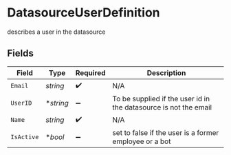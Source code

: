 # DatasourceUserDefinition

describes a user in the datasource


## Fields

| Field                                                            | Type                                                             | Required                                                         | Description                                                      |
| ---------------------------------------------------------------- | ---------------------------------------------------------------- | ---------------------------------------------------------------- | ---------------------------------------------------------------- |
| `Email`                                                          | *string*                                                         | :heavy_check_mark:                                               | N/A                                                              |
| `UserID`                                                         | **string*                                                        | :heavy_minus_sign:                                               | To be supplied if the user id in the datasource is not the email |
| `Name`                                                           | *string*                                                         | :heavy_check_mark:                                               | N/A                                                              |
| `IsActive`                                                       | **bool*                                                          | :heavy_minus_sign:                                               | set to false if the user is a former employee or a bot           |